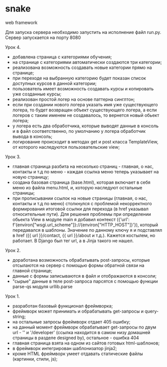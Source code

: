 # snake
web framework

Для запуска сервера необходимо запустить на исполнение файл run.py. Сервер запускается на порту 8080

Урок 4.
- добавлена страница с категориями обучения;
- на странице с категориями автоматически создаются три категории;
- реализована возможность создавать новые категории прямо на странице;
- при переходе на выбранную категорию будет показан список доступных курсов в данной категории;
- пользователь имеет возможность создавать курсы и копировать уже созданные курсы;
- реализован простой логер на основе паттерна синглтон;
- если при создании нового логера указать имя уже существующего логера, то будет возвращен объект существующего логера, а если логеров с таким именем не создавалось, то вернется новый обьект логера;
- у логера есть два обработчика, которые выводят данные в консоль и в файл соответственно, по умолчанию у логера обработчик вывода в консоль;
- логирование происходит в методах get и post класса TemplateView, от которого наследуются пользовательские view;

Урок 3.
- главная страница разбита на несколько страниц - главная, о нас, контакты и т.д по меню - каждая ссылка меню теперь указывает на новую страницу;
- создана базовая страница (base.html), которая включает в себя меню из файла menu.html, и, которую наследуют остальные страницы;
- при прописывании ссылок на новые страницы (главная, о нас, контакты и т.д по меню) столкнулся с проблемой некорректного формирования итоговой ссылки для перехода (в href указывал относительные пути). Для решения проблемы при определении обьекта View в модуле main я добавил контекст ({'url': f'{environ["wsgi.url_scheme"]}://{environ["HTTP_HOST"]}'}), который передавался в шаблоны. Значение по данному ключу я и подставлял в href ({{ url }}/contact, {{ url }}/about и т.д.). Кажется костылем, но работает. В Django был тег url, а в Jinja такого не нашел.

Урок 2.
- доработана возможность обрабатывать post-запросы, которые отсылаются на сервер с помощью формы обратной связи на главной странице;
- данные с формы записываются в файл и отображаются в консоли;
- "сырые" данные в теле post-запроса парсятся с помощью функции parse-qs модуля urllib.parse

Урок 1.
- разработан базовый функционал фреймворка;
- фреймворк может принимать и обрабатывать get-запросы и query-string;
- на остальные запросы фреймворк отдает 405 ошибку;
- на данный момент фреймворк обрабатывает get-запросы по двум url - '' и '/developer' (ссылка находится в самом низу домашней страницы в разделе designed by), остальное - ошибка 404
- главная страница взята на одном из сайтов готовых html-шаблонов;
- в фреймворк интегрирован шаблонизатор jinja2;
- кроме HTML фреймворк умеет отдавать статические файлы (картинки, стили, js);
